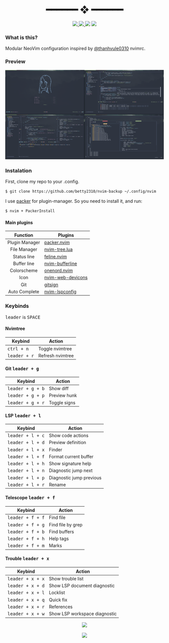 <h1 align="center"> ━━━━━━  ❖  ━━━━━━ </h1>

<div align="center">
    <p></p>
    <a href="https://github.com/betty2310/nvim-backup/stargazers">
        <img src="https://img.shields.io/github/stars/betty2310/nvim-backup?color=%238FBCBB&labelColor=%233B4252&style=for-the-badge">
    </a>
    <a href="https://github.com/betty2310/nvim-backup/network/members/">
        <img src="https://img.shields.io/github/forks/betty2310/nvim-backup?color=%2388C0D0&labelColor=%233B4252&style=for-the-badge">
    </a>
    <img src="https://img.shields.io/github/repo-size/betty2310/nvim-backup?color=%2381A1C1&labelColor=%233B4252&style=for-the-badge">
   <img src="https://badges.pufler.dev/visits/betty2310/nvim-backup?style=for-the-badge&color=5E81AC&logoColor=white&labelColor=3B4252"/>
</div>

<p/>
  
### What is this?
Modular NeoVim configuration inspired by [@thanhvule0310](https://github.com/thanhvule0310/dotfiles/tree/main/nvim) nvimrc.

### Preview
![image](https://github.com/betty2310/file/blob/main/nvim/out.png?raw=true)
### Instalation
First, clone my repo to your .config.
```bash
$ git clone https://github.com/betty2310/nvim-backup ~/.config/nvim
```
I use [packer](https://github.com/wbthomason/packer.nvim) for plugin-manager. So you need to install it, and run:
```bash
$ nvim + PackerInstall
```
#### Main plugins 

|    Function    | Plugins                                                                                                       |
| :------------: | ------------------------------------------------------------------------------------------------------------- |
| Plugin Manager | [packer.nvim](https://github.com/wbthomason/packer.nvim)                                                      |
|  File Manager  | [nvim-tree.lua](https://github.com/kyazdani42/nvim-tree.lua)                                                  |
|  Status line   | [feline.nvim](https://github.com/nvim-lualine/lualine.nvim)                                                 |
|  Buffer line   | [nvim-bufferline](https://github.com/noib3/nvim-cokeline)                                                          |
|  Colorscheme   | [onenord.nvim](https://github.com/betty2310/onenord.nvim)                                                       |
|      Icon      | [nvim-web-devicons](https://github.com/kyazdani42/nvim-web-devicons)                                          |
|      Git       | [gitsign](https://github.com/lewis6991/gitsigns.nvim) |
| Auto Complete  | [nvim-lspconfig](https://github.com/neovim/nvim-lspconfig)                                                    |

### Keybinds
<kbd>leader</kbd> is <kbd>SPACE</kbd>
#### Nvimtree

| Keybind               | Action           |
| --------------------- | ---------------- |
| <kbd>ctrl + n</kbd>   | Toggle nvimtree  |
| <kbd>leader + r</kbd> | Refresh nvimtree |

#### Git <kbd>leader + g</kbd>

| Keybind                   | Action       |
| ------------------------- | ------------ |
| <kbd>leader + g + b</kbd> | Show diff    |
| <kbd>leader + g + p</kbd> | Preview hunk |
| <kbd>leader + g + r</kbd> | Toggle signs |

#### LSP <kbd>leader + l</kbd>

| Keybind                   | Action                   |
| ------------------------- | ------------------------ |
| <kbd>leader + l + c</kbd> | Show code actions        |
| <kbd>leader + l + d</kbd> | Preview definition       |
| <kbd>leader + l + x</kbd> | Finder                   |
| <kbd>leader + l + f</kbd> | Format current buffer    |
| <kbd>leader + l + h</kbd> | Show signature help      |
| <kbd>leader + l + n</kbd> | Diagnostic jump next     |
| <kbd>leader + l + p</kbd> | Diagnostic jump previous |
| <kbd>leader + l + r</kbd> | Rename                   |

#### Telescope <kbd>leader + f</kbd>

| Keybind                   | Action            |
| ------------------------- | ----------------- |
| <kbd>leader + f + f</kbd> | Find file         |
| <kbd>leader + f + g</kbd> | Find file by grep |
| <kbd>leader + f + b</kbd> | Find buffers      |
| <kbd>leader + f + h</kbd> | Help tags         |
| <kbd>leader + f + m</kbd> | Marks             |


#### Trouble <kbd>leader + x</kbd>

| Keybind                   | Action                        |
| ------------------------- | ----------------------------- |
| <kbd>leader + x + x</kbd> | Show trouble list             |
| <kbd>leader + x + d</kbd> | Show LSP document diagnostic  |
| <kbd>leader + x + l</kbd> | Locklist                      |
| <kbd>leader + x + q</kbd> | Quick fix                     |
| <kbd>leader + x + r</kbd> | References                    |
| <kbd>leader + x + w</kbd> | Show LSP workspace diagnostic |
<p align="center"><img src="https://raw.githubusercontent.com/arcticicestudio/nord-docs/develop/assets/images/nord/repository-footer-separator.svg?sanitize=true" /></p>
<p align="center"><a href="https://github.com/betty2310/nvim-backup/blob/main/LICENSE"><img src="https://img.shields.io/static/v1.svg?style=flat-square&label=License&message=GPL-3.0&logoColor=eceff4&logo=github&colorA=4c566a&colorB=88c0d0"/></a></p>
